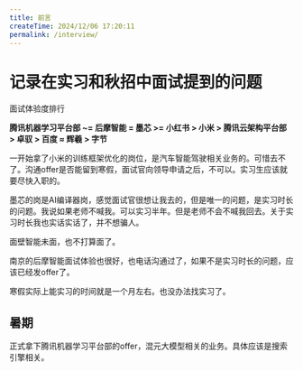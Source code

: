 ```yaml
---
title: 前言
createTime: 2024/12/06 17:20:11
permalink: /interview/
---
```

# 记录在实习和秋招中面试提到的问题

面试体验度排行 

**腾讯机器学习平台部 ~= 后摩智能 = 墨芯 >= 小红书 > 小米 > 腾讯云架构平台部 > 卓驭 > 百度 ≈ 辉羲 > 字节**

一开始拿了小米的训练框架优化的岗位，是汽车智能驾驶相关业务的。可惜去不了。沟通offer是否能留到寒假，面试官向领导申请之后，不可以。实习生应该就要尽快入职的。

墨芯的岗是AI编译器岗，感觉面试官很想让我去的，但是唯一的问题，是实习时长的问题。我说如果老师不喊我。可以实习半年。但是老师不会不喊我回去。关于实习时长我也实话实话了，并不想骗人。

面壁智能未面，也不打算面了。

南京的后摩智能面试体验也很好，也电话沟通过了，如果不是实习时长的问题，应该已经发offer了。

寒假实际上能实习的时间就是一个月左右。也没办法找实习了。

## 暑期

正式拿下腾讯机器学习平台部的offer，混元大模型相关的业务。具体应该是搜索引擎相关。
